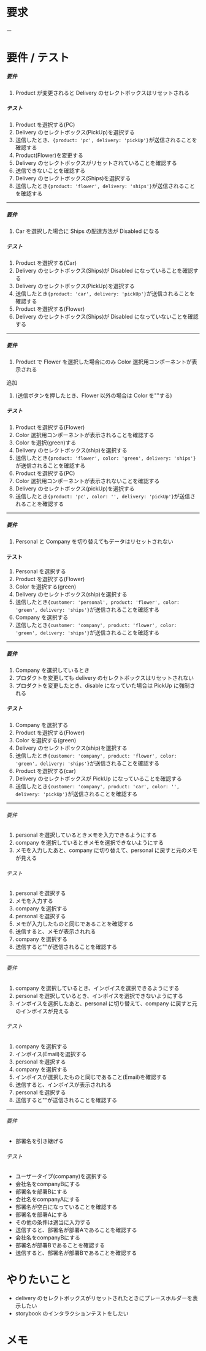 # 要求

ー

# 要件 / テスト

##### 要件

1. Product が変更されると Delivery のセレクトボックスはリセットされる

##### テスト

1. Product を選択する(PC)
1. Delivery のセレクトボックス(PickUp)を選択する
1. 送信したとき、`{product: 'pc', delivery: 'pickUp'}`が送信されることを確認する
1. Product(Flower)を変更する
1. Delivery のセレクトボックスがリセットされていることを確認する
1. 送信できないことを確認する
1. Delivery のセレクトボックス(Ships)を選択する
1. 送信したとき`{product: 'flower', delivery: 'ships'}`が送信されることを確認する

---

##### 要件

1. Car を選択した場合に Ships の配達方法が Disabled になる

##### テスト

1. Product を選択する(Car)
2. Delivery のセレクトボックス(Ships)が Disabled になっていることを確認する
3. Delivery のセレクトボックス(PickUp)を選択する
4. 送信したとき`{product: 'car', delivery: 'pickUp'}`が送信されることを確認する
5. Product を選択する(Flower)
6. Delivery のセレクトボックス(Ships)が Disabled になっていないことを確認する

---

##### 要件

1. Product で Flower を選択した場合にのみ Color 選択用コンポーネントが表示される

追加

1. (送信ボタンを押したとき、Flower 以外の場合は Color を""する)

##### テスト

1. Product を選択する(Flower)
2. Color 選択用コンポーネントが表示されることを確認する
3. Color を選択(green)する
4. Delivery のセレクトボックス(ship)を選択する
5. 送信したとき`{product: 'flower', color: 'green', delivery: 'ships'}`が送信されることを確認する
6. Product を選択する(PC)
7. Color 選択用コンポーネントが表示されないことを確認する
8. Delivery のセレクトボックス(pickUp)を選択する
9. 送信したとき`{product: 'pc', color: '', delivery: 'pickUp'}`が送信されることを確認する

---

##### 要件

1. Personal と Company を切り替えてもデータはリセットされない

#### テスト

1. Personal を選択する
2. Product を選択する(Flower)
3. Color を選択する(green)
4. Delivery のセレクトボックス(ship)を選択する
5. 送信したとき`{customer: 'personal', product: 'flower', color: 'green', delivery: 'ships'}`が送信されることを確認する
6. Company を選択する
7. 送信したとき`{customer: 'company', product: 'flower', color: 'green', delivery: 'ships'}`が送信されることを確認する

---

##### 要件

1. Company を選択しているとき
2. プロダクトを変更しても delivery のセレクトボックスはリセットされない
3. プロダクトを変更したとき、disable になっていた場合は PickUp に強制される

##### テスト

1. Company を選択する
2. Product を選択する(Flower)
3. Color を選択する(green)
4. Delivery のセレクトボックス(ship)を選択する
5. 送信したとき`{customer: 'company', product: 'flower', color: 'green', delivery: 'ships'}`が送信されることを確認する
6. Product を選択する(car)
7. Delivery のセレクトボックスが PickUp になっていることを確認する
8. 送信したとき`{customer: 'company', product: 'car', color: '', delivery: 'pickUp'}`が送信されることを確認する

---

###### 要件

1. personal を選択しているときメモを入力できるようにする
2. company を選択しているときメモを選択できないようにする
3. メモを入力したあと、company に切り替えて、personal に戻すと元のメモが見える

###### テスト

1. personal を選択する
2. メモを入力する
3. company を選択する
4. personal を選択する
5. メモが入力したものと同じであることを確認する
6. 送信すると、メモが表示されれる
7. company を選択する
8. 送信すると""が送信されることを確認する

---

###### 要件

1. company を選択しているとき、インボイスを選択できるようにする
2. personal を選択しているとき、インボイスを選択できないようにする
3. インボイスを選択したあと、personal に切り替えて、company に戻すと元のインボイスが見える

###### テスト

1. company を選択する
2. インボイス(Email)を選択する
3. personal を選択する
4. company を選択する
5. インボイスが選択したものと同じであること(Email)を確認する
6. 送信すると、インボイスが表示されれる
7. personal を選択する
8. 送信すると""が送信されることを確認する

---

###### 要件
- 部署名を引き継げる
 
###### テスト
- ユーザータイプ(company)を選択する
- 会社名をcompanyBにする
- 部署名を部署Bにする
- 会社名をcompanyAにする
- 部署名が空白になっていることを確認する
- 部署名を部署Aにする
- その他の条件は適当に入力する
- 送信すると、部署名が部署Aであることを確認する
- 会社名をcompanyBにする
- 部署名が部署Bであることを確認する
- 送信すると、部署名が部署Bであることを確認する

# やりたいこと

- delivery のセレクトボックスがリセットされたときにプレースホルダーを表示したい
- storybook のインタラクションテストをしたい

# メモ
